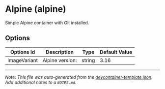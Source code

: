 
# Alpine (alpine)

Simple Alpine container with Git installed.

## Options

| Options Id | Description | Type | Default Value |
|-----|-----|-----|-----|
| imageVariant | Alpine version: | string | 3.16 |



---

_Note: This file was auto-generated from the [devcontainer-template.json](https://github.com/ecampuslearning/ProjectOperation/blob/main/src/alpine/devcontainer-template.json).  Add additional notes to a `NOTES.md`._
